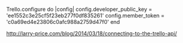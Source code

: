 Trello.configure do |config|
    config.developer_public_key = 'ee1552c3e25cf5f23eb277f0df835261'
    config.member_token = 'c0a69ed4e23806c0afc988a2759d47f0'
end

http://larry-price.com/blog/2014/03/18/connecting-to-the-trello-api/
